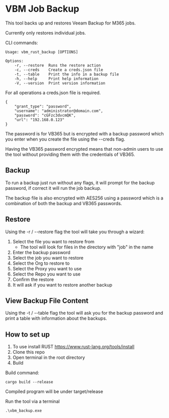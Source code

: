 # VBM Job Backup

This tool backs up and restores Veeam Backup for M365 jobs.

Currently only restores individual jobs.

CLI commands:

    Usage: vbm_rust_backup [OPTIONS]

    Options:
        -r, --restore  Runs the restore action
        -c, --creds    Create a creds.json file
        -t, --table    Print the info in a backup file
        -h, --help     Print help information
        -V, --version  Print version information

For all operations a creds.json file is required.

    {
        "grant_type": "password",
        "username": "administrator@domain.com",
        "password": "cGFzc3dvcmQK",
        "url": "192.168.0.123"
    }

The password is for VB365 but is encrypted with a backup password which you enter when you create the file using
the --creds flag.

Having the VB365 password encrypted means that non-admin users to use the tool without providing them with the credentials of VB365.

## Backup

To run a backup just run without any flags, it will prompt for the backup password, if correct it will run the job backup.

The backup file is also encrypted with AES256 using a password which is a combination of both the backup and VB365 passwords.

## Restore

Using the -r / --restore flag the tool will take you through a wizard:

1. Select the file you want to restore from
   - The tool will look for files in the directory with "job" in the name
2. Enter the backup password
3. Select the job you want to restore
4. Select the Org to restore to
5. Select the Proxy you want to use
6. Select the Repo you want to use
7. Confirm the restore
8. It will ask if you want to restore another backup

## View Backup File Content

Using the -t / --table flag the tool will ask you for the backup password and print a table with information about the backups.

## How to set up

1. To use install RUST https://www.rust-lang.org/tools/install
2. Clone this repo
3. Open terminal in the root directory
4. Build

Build command:

    cargo build --release

Compiled program will be under target/release

Run the tool via a terminal

    .\vbm_backup.exe
